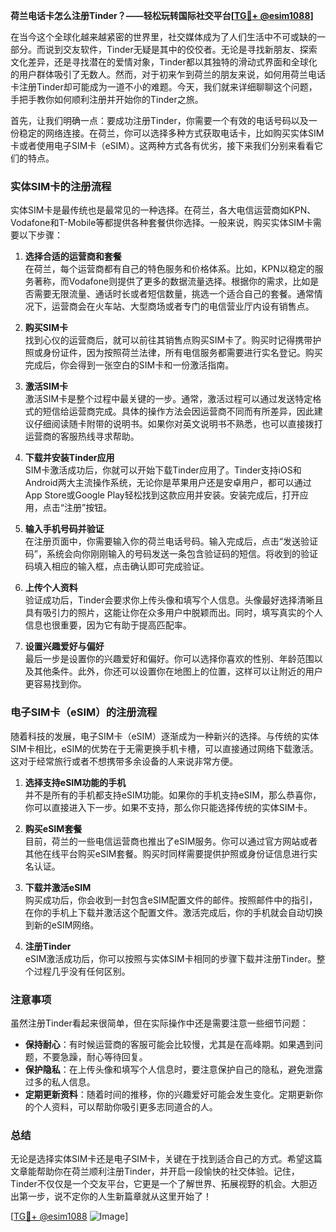 **荷兰电话卡怎么注册Tinder？——轻松玩转国际社交平台[[TG💪+ @esim1088](https://t.me/s/esim1088)]**

在当今这个全球化越来越紧密的世界里，社交媒体成为了人们生活中不可或缺的一部分。而说到交友软件，Tinder无疑是其中的佼佼者。无论是寻找新朋友、探索文化差异，还是寻找潜在的爱情对象，Tinder都以其独特的滑动式界面和全球化的用户群体吸引了无数人。然而，对于初来乍到荷兰的朋友来说，如何用荷兰电话卡注册Tinder却可能成为一道不小的难题。今天，我们就来详细聊聊这个问题，手把手教你如何顺利注册并开始你的Tinder之旅。

首先，让我们明确一点：要成功注册Tinder，你需要一个有效的电话号码以及一份稳定的网络连接。在荷兰，你可以选择多种方式获取电话卡，比如购买实体SIM卡或者使用电子SIM卡（eSIM）。这两种方式各有优劣，接下来我们分别来看看它们的特点。

### 实体SIM卡的注册流程

实体SIM卡是最传统也是最常见的一种选择。在荷兰，各大电信运营商如KPN、Vodafone和T-Mobile等都提供各种套餐供你选择。一般来说，购买实体SIM卡需要以下步骤：

1. **选择合适的运营商和套餐**  
   在荷兰，每个运营商都有自己的特色服务和价格体系。比如，KPN以稳定的服务著称，而Vodafone则提供了更多的数据流量选择。根据你的需求，比如是否需要无限流量、通话时长或者短信数量，挑选一个适合自己的套餐。通常情况下，运营商会在火车站、大型商场或者专门的电信营业厅内设有销售点。

2. **购买SIM卡**  
   找到心仪的运营商后，就可以前往其销售点购买SIM卡了。购买时记得携带护照或身份证件，因为按照荷兰法律，所有电信服务都需要进行实名登记。购买完成后，你会得到一张空白的SIM卡和一份激活指南。

3. **激活SIM卡**  
   激活SIM卡是整个过程中最关键的一步。通常，激活过程可以通过发送特定格式的短信给运营商完成。具体的操作方法会因运营商不同而有所差异，因此建议仔细阅读随卡附带的说明书。如果你对英文说明书不熟悉，也可以直接拨打运营商的客服热线寻求帮助。

4. **下载并安装Tinder应用**  
   SIM卡激活成功后，你就可以开始下载Tinder应用了。Tinder支持iOS和Android两大主流操作系统，无论你是苹果用户还是安卓用户，都可以通过App Store或Google Play轻松找到这款应用并安装。安装完成后，打开应用，点击“注册”按钮。

5. **输入手机号码并验证**  
   在注册页面中，你需要输入你的荷兰电话号码。输入完成后，点击“发送验证码”，系统会向你刚刚输入的号码发送一条包含验证码的短信。将收到的验证码填入相应的输入框，点击确认即可完成验证。

6. **上传个人资料**  
   验证成功后，Tinder会要求你上传头像和填写个人信息。头像最好选择清晰且具有吸引力的照片，这能让你在众多用户中脱颖而出。同时，填写真实的个人信息也很重要，因为它有助于提高匹配率。

7. **设置兴趣爱好与偏好**  
   最后一步是设置你的兴趣爱好和偏好。你可以选择你喜欢的性别、年龄范围以及其他条件。此外，你还可以设置你在地图上的位置，这样可以让附近的用户更容易找到你。

### 电子SIM卡（eSIM）的注册流程

随着科技的发展，电子SIM卡（eSIM）逐渐成为一种新兴的选择。与传统的实体SIM卡相比，eSIM的优势在于无需更换手机卡槽，可以直接通过网络下载激活。这对于经常旅行或者不想携带多余设备的人来说非常方便。

1. **选择支持eSIM功能的手机**  
   并不是所有的手机都支持eSIM功能。如果你的手机支持eSIM，那么恭喜你，你可以直接进入下一步。如果不支持，那么你只能选择传统的实体SIM卡。

2. **购买eSIM套餐**  
   目前，荷兰的一些电信运营商也推出了eSIM服务。你可以通过官方网站或者其他在线平台购买eSIM套餐。购买时同样需要提供护照或身份证信息进行实名认证。

3. **下载并激活eSIM**  
   购买成功后，你会收到一封包含eSIM配置文件的邮件。按照邮件中的指引，在你的手机上下载并激活这个配置文件。激活完成后，你的手机就会自动切换到新的eSIM网络。

4. **注册Tinder**  
   eSIM激活成功后，你可以按照与实体SIM卡相同的步骤下载并注册Tinder。整个过程几乎没有任何区别。

### 注意事项

虽然注册Tinder看起来很简单，但在实际操作中还是需要注意一些细节问题：

- **保持耐心**：有时候运营商的客服可能会比较慢，尤其是在高峰期。如果遇到问题，不要急躁，耐心等待回复。
- **保护隐私**：在上传头像和填写个人信息时，要注意保护自己的隐私，避免泄露过多的私人信息。
- **定期更新资料**：随着时间的推移，你的兴趣爱好可能会发生变化。定期更新你的个人资料，可以帮助你吸引更多志同道合的人。

### 总结

无论是选择实体SIM卡还是电子SIM卡，关键在于找到适合自己的方式。希望这篇文章能帮助你在荷兰顺利注册Tinder，并开启一段愉快的社交体验。记住，Tinder不仅仅是一个交友平台，它更是一个了解世界、拓展视野的机会。大胆迈出第一步，说不定你的人生新篇章就从这里开始了！

[[TG💪+ @esim1088](https://t.me/s/esim1088) ![Image](https://i.postimg.cc/4NQfJmqS/Snipaste-2025-05-13-00-14-12.png)]